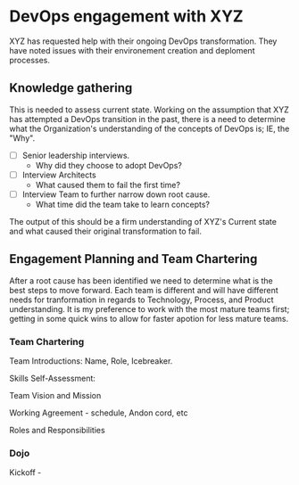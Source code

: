 # DevOps engagement with XYZ
XYZ has requested help with their ongoing DevOps transformation. They have noted issues with their environement creation and deploment processes. 

## Knowledge gathering
This is needed to assess current state. Working on the assumption that XYZ has attempted a DevOps transition in the past, there is a need to determine what the Organization's understanding of the concepts of DevOps is; IE, the "Why".
- [ ] Senior leadership interviews.
    - Why did they choose to adopt DevOps?
- [ ] Interview Architects
    - What caused them to fail the first time?
- [ ] Interview Team to further narrow down root cause.
    - What time did the team take to learn concepts?

The output of this should be a firm understanding of XYZ's Current state and what caused their original transformation to fail. 

## Engagement Planning and Team Chartering

After a root cause has been identified we need to determine what is the best steps to move forward. Each team is different and will have different needs for tranformation in regards to Technology, Process, and Product understanding. It is my preference to work with the most mature teams first; getting in some quick wins to allow for faster apotion for less mature teams. 

### Team Chartering 

Team Introductions: Name, Role, Icebreaker.

Skills Self-Assessment:

Team Vision and Mission

Working Agreement - schedule, Andon cord, etc

Roles and Responsibilities

### Dojo 

Kickoff - 



